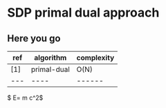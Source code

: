 <head>
    <script src="https://cdn.mathjax.org/mathjax/latest/MathJax.js?config=TeX-AMS-MML_HTMLorMML" type="text/javascript"></script>
    <script type="text/x-mathjax-config">
        MathJax.Hub.Config({
            tex2jax: {
            skipTags: ['script', 'noscript', 'style', 'textarea', 'pre'],
            inlineMath: [['$','$']]
            }
        });
    </script>
</head>

# SDP primal dual approach
##  Here you go

| ref | algorithm   |  complexity |
| --- | ---- |  ------ |
| [1] | primal-dual |  O(N)       |
| --- | ---- |  ------ |

$ E= m c^2$
